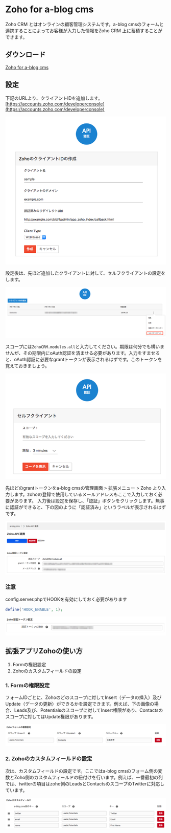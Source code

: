 # Zoho for a-blog cms

Zoho CRM とはオンラインの顧客管理システムです。a-blog cmsのフォームと連携することによってお客様が入力した情報をZoho CRM 上に蓄積することができます。

## ダウンロード
[Zoho for a-blog cms](https://github.com/appleple/acms-zoho/raw/master/build/Zoho.zip)


## 設定

下記のURLより、クライアントIDを追加します。
[https://accounts.zoho.com/developerconsole](https://accounts.zoho.com/developerconsole)

![](./images/register.png)

設定後は、先ほど追加したクライアントに対して、セルフクライアントの設定をします。

![](./images/popup.png)

スコープには`ZohoCRM.modules.all`と入力してください。期限は何分でも構いませんが、その期限内にoAuth認証を済ませる必要があります。入力をすませると、oAuth認証に必要なgrantトークンが表示されるはずです。このトークンを覚えておきましょう。

![](./images/self-client.png)

先ほどのgrantトークンをa-blog cmsの管理画面 > 拡張メニュー > Zoho より入力します。zohoの登録で使用しているメールアドレスもここで入力しておく必要があります。
入力後は設定を保存し、「認証」ボタンをクリックします。無事に認証ができると、下の図のように「認証済み」というラベルが表示されるはずです。

![](./images/oauth.png)

### 注意

config.server.phpでHOOKを有効にしておく必要があります

```php
define('HOOK_ENABLE', 1);
```

<img src="./images/set_api_token.png">

## 拡張アプリZohoの使い方

1. Formの権限設定
2. Zohoのカスタムフィールドの設定

### 1. Formの権限設定

フォームIDごとに、Zohoのどのスコープに対してInsert（データの挿入）及びUpdate（データの更新）ができるかを設定できます。例えば、下の画像の場合、Leads及び、Potentialsのスコープに対してInsert権限があり、Contactsのスコープに対してはUpdate権限があります。

<img src="./images/authorization.png">

### 2. Zohoのカスタムフィールドの設定

次は、カスタムフィールドの設定です。ここではa-blog cmsのフォーム側の変数とZoho側のカスタムフィールドの紐付けを行います。例えば、一番最初の列では、twitterの項目はzoho側のLeadsとContactsのスコープのTwitterに対応しています。

<img src="./images/custom-field.png">

